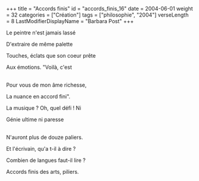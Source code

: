 +++
title = "Accords finis"
id = "accords_finis_16"
date = 2004-06-01
weight = 32
categories = ["Création"]
tags = ["philosophie", "2004"]
verseLength = 8
LastModifierDisplayName = "Barbara Post"
+++

Le peintre n'est jamais lassé

D'extraire de même palette

Touches, éclats que son coeur prête

Aux émotions. "Voilà, c'est

 \
Pour vous de mon âme richesse,

La nuance en accord fini".

La musique ? Oh, quel défi ! Ni

Génie ultime ni paresse

 \
N'auront plus de douze paliers.

Et l'écrivain, qu'a t-il à dire ?

Combien de langues faut-il lire ?

Accords finis des arts, piliers.
